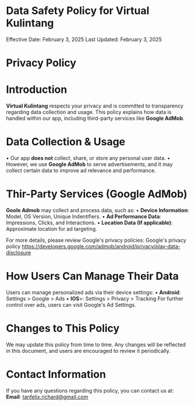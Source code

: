 # Data Safety Policy for Virtual Kulintang
Effective Date: February 3, 2025
Last Updated: February 3, 2025

# Privacy Policy

# Introduction
**Virtual Kulintang** respects your privacy and is committed to transparency regarding data collection and usage. This policy explains how data is handled within our app, including third-party services like **Google AdMob**.

# Data Collection & Usage
• Our app **does not** collect, share, or store any personal user data.
• However, we use **Google AdMob** to serve advertisements, and it may collect certain data to improve ad relevance and performance.

# Thir-Party Services (Google AdMob)
**Goole Admob** may collect and process data, such as:
• **Device Information**: Model, OS Version, Unique Indentifiers.
• **Ad Performance Data**: Impressions, Clicks, and Interactions.
• **Location Data (If applicable)**: Approximate location for ad targeting. 

For more details, please review Google's privacy policies:
Google's privacy policy
https://developers.google.com/admob/android/privacy/play-data-disclosure

# How Users Can Manage Their Data
Users can manage personalized ads via their device settings:
  • **Android**: Settings > Google > Ads
  • **IOS**>: Settings > Privacy > Tracking
For further control over ads, users can visit Google's Ad Settings.

# Changes to This Policy
We may update this policy from time to time. Any changes will be reflected in this document, and users are encouraged to review it periodically. 

# Contact Information
If you have any questions regarding this policy, you can contact us at:
**Email**: tanfelix.richard@gmail.com
